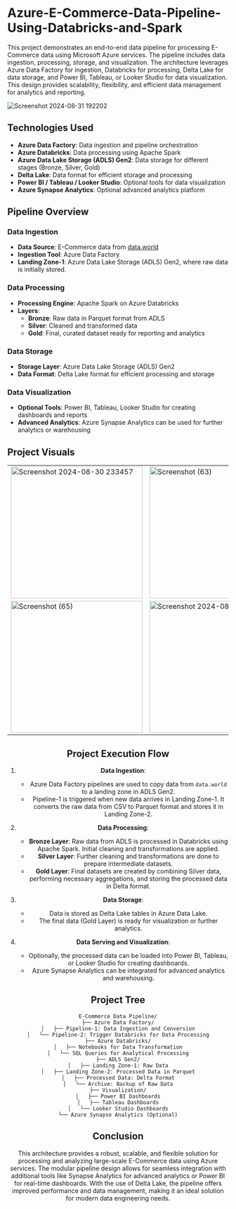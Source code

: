 # Azure-E-Commerce-Data-Pipeline-Using-Databricks-and-Spark

This project demonstrates an end-to-end data pipeline for processing E-Commerce data using Microsoft Azure services. The pipeline includes data ingestion, processing, storage, and visualization. The architecture leverages Azure Data Factory for ingestion, Databricks for processing, Delta Lake for data storage, and Power BI, Tableau, or Looker Studio for data visualization. This design provides scalability, flexibility, and efficient data management for analytics and reporting.

![Screenshot 2024-08-31 192202](https://github.com/user-attachments/assets/8f44258d-247c-439f-a096-8912e62b6eda)


## Technologies Used

- **Azure Data Factory**: Data ingestion and pipeline orchestration
- **Azure Databricks**: Data processing using Apache Spark
- **Azure Data Lake Storage (ADLS) Gen2**: Data storage for different stages (Bronze, Silver, Gold)
- **Delta Lake**: Data format for efficient storage and processing
- **Power BI / Tableau / Looker Studio**: Optional tools for data visualization
- **Azure Synapse Analytics**: Optional advanced analytics platform

## Pipeline Overview

### Data Ingestion

- **Data Source**: E-Commerce data from [data.world](https://data.world/jfreex/e-commerce-users-of-a-french-c2c-fashion-store)
- **Ingestion Tool**: Azure Data Factory
- **Landing Zone-1**: Azure Data Lake Storage (ADLS) Gen2, where raw data is initially stored.

### Data Processing

- **Processing Engine**: Apache Spark on Azure Databricks
- **Layers**:
  - **Bronze**: Raw data in Parquet format from ADLS
  - **Silver**: Cleaned and transformed data
  - **Gold**: Final, curated dataset ready for reporting and analytics

### Data Storage

- **Storage Layer**: Azure Data Lake Storage (ADLS) Gen2
- **Data Format**: Delta Lake format for efficient processing and storage

### Data Visualization

- **Optional Tools**: Power BI, Tableau, Looker Studio for creating dashboards and reports
- **Advanced Analytics**: Azure Synapse Analytics can be used for further analytics or warehousing

## Project Visuals

<div align="center">

<table>
  <tr>
    <td><img src="https://github.com/user-attachments/assets/e24c061f-b549-41ce-b7d0-77356b1b259a" alt="Screenshot 2024-08-30 233457" width="300"/></td>
    <td><img src="https://github.com/user-attachments/assets/01de6b8f-e325-4cb0-8791-f41ec1a2c266" alt="Screenshot (63)" width="300"/></td>
    <td><img src="https://github.com/user-attachments/assets/246c7cff-f552-4ec4-ad99-83ee408a26e6" alt="Screenshot 2024-08-27 194552" width="300"/></td>
  </tr>
  <tr>
    <td><img src="https://github.com/user-attachments/assets/e99b0350-1bcf-4b4d-a31f-d06dbaf729cf" alt="Screenshot (65)" width="300"/></td>
    <td><img src="https://github.com/user-attachments/assets/01a3cb12-b62b-4e01-80b7-71b10cc49639" alt="Screenshot 2024-08-30 233522" width="300"/></td>
  </tr>
</table>




## Project Execution Flow

1. **Data Ingestion**:
   - Azure Data Factory pipelines are used to copy data from `data.world` to a landing zone in ADLS Gen2.
   - Pipeline-1 is triggered when new data arrives in Landing Zone-1. It converts the raw data from CSV to Parquet format and stores it in Landing Zone-2.

2. **Data Processing**:
   - **Bronze Layer**: Raw data from ADLS is processed in Databricks using Apache Spark. Initial cleaning and transformations are applied.
   - **Silver Layer**: Further cleaning and transformations are done to prepare intermediate datasets.
   - **Gold Layer**: Final datasets are created by combining Silver data, performing necessary aggregations, and storing the processed data in Delta format.

3. **Data Storage**:
   - Data is stored as Delta Lake tables in Azure Data Lake.
   - The final data (Gold Layer) is ready for visualization or further analytics.

4. **Data Serving and Visualization**:
   - Optionally, the processed data can be loaded into Power BI, Tableau, or Looker Studio for creating dashboards.
   - Azure Synapse Analytics can be integrated for advanced analytics and warehousing.

## Project Tree

```plaintext
E-Commerce Data Pipeline/
├── Azure Data Factory/
│   ├── Pipeline-1: Data Ingestion and Conversion
│   └── Pipeline-2: Trigger Databricks for Data Processing
├── Azure Databricks/
│   ├── Notebooks for Data Transformation
│   └── SQL Queries for Analytical Processing
├── ADLS Gen2/
│   ├── Landing Zone-1: Raw Data
│   ├── Landing Zone-2: Processed Data in Parquet
│   ├── Processed Data: Delta Format
│   └── Archive: Backup of Raw Data
├── Visualization/
│   ├── Power BI Dashboards
│   ├── Tableau Dashboards
│   └── Looker Studio Dashboards
└── Azure Synapse Analytics (Optional)
```


## Conclusion

This architecture provides a robust, scalable, and flexible solution for processing and analyzing large-scale E-Commerce data using Azure services. The modular pipeline design allows for seamless integration with additional tools like Synapse Analytics for advanced analytics or Power BI for real-time dashboards. With the use of Delta Lake, the pipeline offers improved performance and data management, making it an ideal solution for modern data engineering needs.
